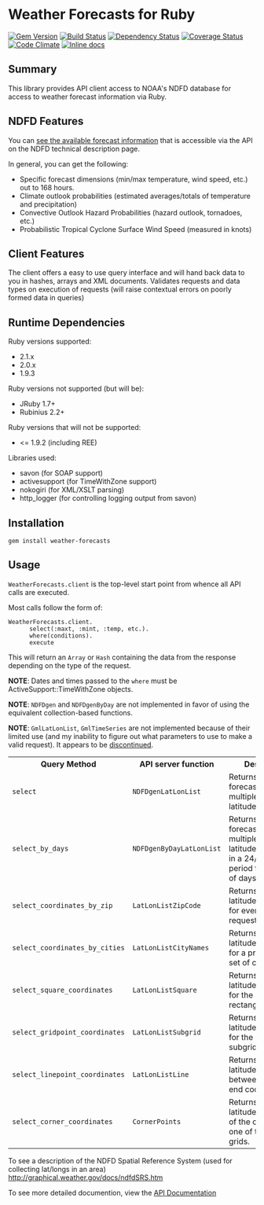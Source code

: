 # Weather Forecasts for Ruby

[![Gem Version](https://badge.fury.io/rb/weather-forecasts.svg)](http://badge.fury.io/rb/weather-forecasts)
[![Build Status](https://travis-ci.org/alakra/weather-forecasts.svg?branch=master)](https://travis-ci.org/alakra/weather-forecasts)
[![Dependency Status](https://gemnasium.com/alakra/weather-forecasts.png)](https://gemnasium.com/alakra/weather-forecasts)
[![Coverage Status](https://coveralls.io/repos/alakra/weather-forecasts/badge.png?branch=master)](https://coveralls.io/r/alakra/weather-forecasts?branch=master)
[![Code Climate](https://codeclimate.com/github/alakra/weather-forecasts.png)](https://codeclimate.com/github/alakra/weather-forecasts)
[![Inline docs](http://inch-pages.github.io/github/alakra/weather-forecasts.png)](http://inch-pages.github.io/github/alakra/weather-forecasts)

## Summary

This library provides API client access to NOAA's NDFD database
for access to weather forecast information via Ruby.

## NDFD Features

You can [see the available forecast information](http://www.nws.noaa.gov/ndfd/technical.htm#elements) that is accessible via the API on the NDFD technical description page.

In general, you can get the following:

  * Specific forecast dimensions (min/max temperature, wind speed, etc.) out to 168 hours.
  * Climate outlook probabilities (estimated averages/totals of temperature and precipitation)
  * Convective Outlook Hazard Probabilities (hazard outlook, tornadoes, etc.)
  * Probabilistic Tropical Cyclone Surface Wind Speed (measured in knots)

## Client Features

The client offers a easy to use query interface and will hand back data to you in hashes, arrays and XML documents.
Validates requests and data types on execution of requests (will raise contextual errors on poorly formed data in queries)

## Runtime Dependencies

Ruby versions supported:

  * 2.1.x
  * 2.0.x
  * 1.9.3

Ruby versions not supported (but will be):

  * JRuby 1.7+
  * Rubinius 2.2+

Ruby versions that will not be supported:

  * <= 1.9.2 (including REE)

Libraries used:

  * savon (for SOAP support)
  * activesupport (for TimeWithZone support)
  * nokogiri (for XML/XSLT parsing)
  * http_logger (for controlling logging output from savon)

## Installation

    gem install weather-forecasts

## Usage

`WeatherForecasts.client` is the top-level start point from whence all API calls are executed.

Most calls follow the form of:

    WeatherForecasts.client.
          select(:maxt, :mint, :temp, etc.).
          where(conditions).
          execute

This will return an `Array` or `Hash` containing the data from the
response depending on the type of the request.

**NOTE**: Dates and times passed to the `where` must be
ActiveSupport::TimeWithZone objects.

**NOTE**: `NDFDgen` and `NDFDgenByDay` are not implemented in favor of
using the equivalent collection-based functions.

**NOTE**: `GmlLatLonList`, `GmlTimeSeries` are not implemented because
of their limited use (and my inability to figure out what parameters
to use to make a valid request).  It appears to be [discontinued](http://www.nws.noaa.gov/om/notification/tin10-59ending_wfs.htm).

<table>
  <tr>
    <th>Query Method</th>
    <th>API server function</th>
    <th>Description</th>
  </tr>
  <tr>
    <td><code>select</code></td>
    <td><code>NDFDgenLatLonList</code></td>
    <td>Returns a <code>Hash</code> of forecast metrics for multiple latitudes/longitudes.</td>
  </tr>
  <tr>
    <td><code>select_by_days</code></td>
    <td><code>NDFDgenByDayLatLonList</code></td>
    <td>Returns a <code>Hash</code> of forecast metrics for multiple latitudes/longitudes in a 24/12 hour period for a number of days.</td>
  </tr>
  <tr>
    <td><code>select_coordinates_by_zip</code></td>
    <td><code>LatLonListZipCode</code></td>
    <td>Returns a <code>Hash</code> of latitudes/longitudes for every zip code requested.</td>
  </tr>
  <tr>
    <td><code>select_coordinates_by_cities</code></td>
    <td><code>LatLonListCityNames</code></td>
    <td>Returns a <code>Hash</code> of latitudes/longitudes for a pre-defined set of cities.</td>
  </tr>
  <tr>
    <td><code>select_square_coordinates</code></td>
    <td><code>LatLonListSquare</code></td>
    <td>Returns a <code>Array</code> of latitudes/longitudes for the requested rectangular area.</td>
  </tr>
  <tr>
    <td><code>select_gridpoint_coordinates</code></td>
    <td><code>LatLonListSubgrid</code></td>
    <td>Returns a <code>Array</code> of latitudes/longitudes for the requested subgrid.</td>
  </tr>
  <tr>
    <td><code>select_linepoint_coordinates</code></td>
    <td><code>LatLonListLine</code></td>
    <td>Returns a <code>Array</code> of latitudes/longitudes between a start and end coordinate.</td>
  </tr>
  <tr>
    <td><code>select_corner_coordinates</code></td>
    <td><code>CornerPoints</code></td>
    <td>Returns a <code>Array</code> of latitudes/longitudes of the corners of one of the NDFD grids.</td>
  </tr>
</table>

To see a description of the NDFD Spatial Reference System (used for collecting lat/longs in an area)
http://graphical.weather.gov/docs/ndfdSRS.htm

To see more detailed documention, view the [API Documentation](http://rdoc.info/github/alakra/weather-forecasts/frames)
